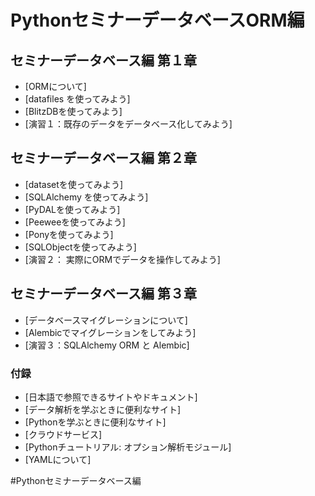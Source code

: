 PythonセミナーデータベースORM編
=================
[](https://upload.wikimedia.org/wikipedia/commons/f/f8/Python_logo_and_wordmark.svg)


## セミナーデータベース編 第１章
- [ORMについて]
- [datafiles を使ってみよう]
- [BlitzDBを使ってみよう]
- [演習１：既存のデータをデータベース化してみよう]

## セミナーデータベース編 第２章
- [datasetを使ってみよう]
- [SQLAlchemy を使ってみよう]
- [PyDALを使ってみよう]
- [Peeweeを使ってみよう]
- [Ponyを使ってみよう]　
- [SQLObjectを使ってみよう]　
- [演習２： 実際にORMでデータを操作してみよう]　

## セミナーデータベース編 第３章
- [データベースマイグレーションについて]
- [Alembicでマイグレーションをしてみよう]
- [演習３：SQLAlchemy ORM と Alembic]


### 付録
- [日本語で参照できるサイトやドキュメント]
- [データ解析を学ぶときに便利なサイト]
- [Pythonを学ぶときに便利なサイト]
- [クラウドサービス]
- [Pythonチュートリアル: オプション解析モジュール]
- [YAMLについて]

#Pythonセミナーデータベース編



